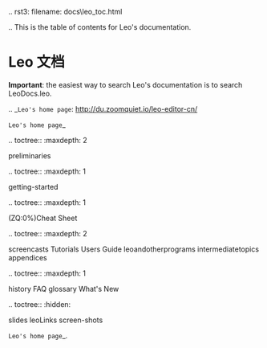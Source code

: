 .. rst3: filename: docs\leo_toc.html

.. This is the table of contents for Leo's documentation.

Leo 文档
========================

**Important**: the easiest way to search Leo's documentation is to search LeoDocs.leo.

.. _`Leo's home page`: http://du.zoomquiet.io/leo-editor-cn/

`Leo's home page`_

.. toctree::
   :maxdepth: 2
   
   preliminaries
   
.. toctree::
   :maxdepth: 1

   getting-started
   
.. toctree::
   :maxdepth: 1

   (ZQ:0%)Cheat Sheet <cheatsheet>
   
.. toctree::
   :maxdepth: 2

   screencasts
   Tutorials <tutorial>
   Users Guide <usersguide>
   leoandotherprograms
   intermediatetopics
   appendices

.. toctree::
   :maxdepth: 1

   history
   FAQ
   glossary
   What's New <what-is-new>

.. toctree::
   :hidden:

   slides
   leoLinks
   screen-shots

`Leo's home page`_.

